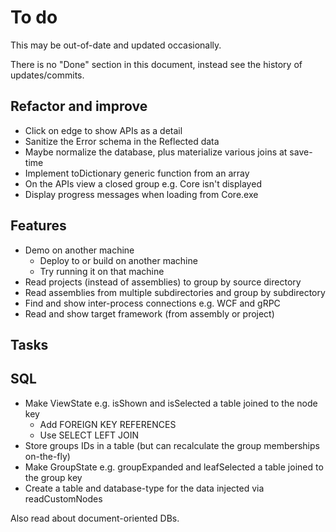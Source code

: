 # To do

This may be out-of-date and updated occasionally.

There is no "Done" section in this document, instead see the history of updates/commits.

## Refactor and improve

- Click on edge to show APIs as a detail
- Sanitize the Error schema in the Reflected data
- Maybe normalize the database, plus materialize various joins at save-time
- Implement toDictionary generic function from an array
- On the APIs view a closed group e.g. Core isn't displayed
- Display progress messages when loading from Core.exe

## Features

- Demo on another machine
  - Deploy to or build on another machine
  - Try running it on that machine
- Read projects (instead of assemblies) to group by source directory
- Read assemblies from multiple subdirectories and group by subdirectory
- Find and show inter-process connections e.g. WCF and gRPC
- Read and show target framework (from assembly or project)

## Tasks

## SQL

- Make ViewState e.g. isShown and isSelected a table joined to the node key
  - Add FOREIGN KEY REFERENCES
  - Use SELECT LEFT JOIN
- Store groups IDs in a table (but can recalculate the group memberships on-the-fly)
- Make GroupState e.g. groupExpanded and leafSelected a table joined to the group key
- Create a table and database-type for the data injected via readCustomNodes

Also read about document-oriented DBs.
